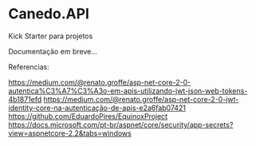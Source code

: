 # Canedo.API
Kick Starter para projetos

Documentação em breve...


Referencias:

https://medium.com/@renato.groffe/asp-net-core-2-0-autentica%C3%A7%C3%A3o-em-apis-utilizando-jwt-json-web-tokens-4b1871efd
https://medium.com/@renato.groffe/asp-net-core-2-0-jwt-identity-core-na-autenticação-de-apis-e2a6fab07421
https://github.com/EduardoPires/EquinoxProject
https://docs.microsoft.com/pt-br/aspnet/core/security/app-secrets?view=aspnetcore-2.2&tabs=windows
